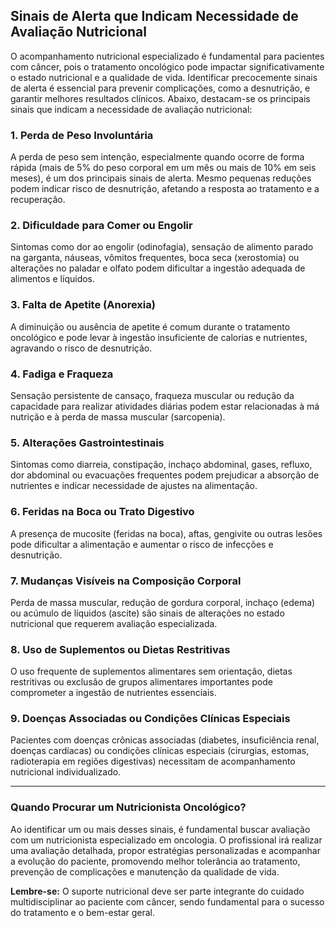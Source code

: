 
## Sinais de Alerta que Indicam Necessidade de Avaliação Nutricional

O acompanhamento nutricional especializado é fundamental para pacientes com câncer, pois o tratamento oncológico pode impactar significativamente o estado nutricional e a qualidade de vida. Identificar precocemente sinais de alerta é essencial para prevenir complicações, como a desnutrição, e garantir melhores resultados clínicos. Abaixo, destacam-se os principais sinais que indicam a necessidade de avaliação nutricional:

### 1. Perda de Peso Involuntária

A perda de peso sem intenção, especialmente quando ocorre de forma rápida (mais de 5% do peso corporal em um mês ou mais de 10% em seis meses), é um dos principais sinais de alerta. Mesmo pequenas reduções podem indicar risco de desnutrição, afetando a resposta ao tratamento e a recuperação.

### 2. Dificuldade para Comer ou Engolir

Sintomas como dor ao engolir (odinofagia), sensação de alimento parado na garganta, náuseas, vômitos frequentes, boca seca (xerostomia) ou alterações no paladar e olfato podem dificultar a ingestão adequada de alimentos e líquidos.

### 3. Falta de Apetite (Anorexia)

A diminuição ou ausência de apetite é comum durante o tratamento oncológico e pode levar à ingestão insuficiente de calorias e nutrientes, agravando o risco de desnutrição.

### 4. Fadiga e Fraqueza

Sensação persistente de cansaço, fraqueza muscular ou redução da capacidade para realizar atividades diárias podem estar relacionadas à má nutrição e à perda de massa muscular (sarcopenia).

### 5. Alterações Gastrointestinais

Sintomas como diarreia, constipação, inchaço abdominal, gases, refluxo, dor abdominal ou evacuações frequentes podem prejudicar a absorção de nutrientes e indicar necessidade de ajustes na alimentação.

### 6. Feridas na Boca ou Trato Digestivo

A presença de mucosite (feridas na boca), aftas, gengivite ou outras lesões pode dificultar a alimentação e aumentar o risco de infecções e desnutrição.

### 7. Mudanças Visíveis na Composição Corporal

Perda de massa muscular, redução de gordura corporal, inchaço (edema) ou acúmulo de líquidos (ascite) são sinais de alterações no estado nutricional que requerem avaliação especializada.

### 8. Uso de Suplementos ou Dietas Restritivas

O uso frequente de suplementos alimentares sem orientação, dietas restritivas ou exclusão de grupos alimentares importantes pode comprometer a ingestão de nutrientes essenciais.

### 9. Doenças Associadas ou Condições Clínicas Especiais

Pacientes com doenças crônicas associadas (diabetes, insuficiência renal, doenças cardíacas) ou condições clínicas especiais (cirurgias, estomas, radioterapia em regiões digestivas) necessitam de acompanhamento nutricional individualizado.

---

### **Quando Procurar um Nutricionista Oncológico?**

Ao identificar um ou mais desses sinais, é fundamental buscar avaliação com um nutricionista especializado em oncologia. O profissional irá realizar uma avaliação detalhada, propor estratégias personalizadas e acompanhar a evolução do paciente, promovendo melhor tolerância ao tratamento, prevenção de complicações e manutenção da qualidade de vida.

**Lembre-se:** O suporte nutricional deve ser parte integrante do cuidado multidisciplinar ao paciente com câncer, sendo fundamental para o sucesso do tratamento e o bem-estar geral.
```
